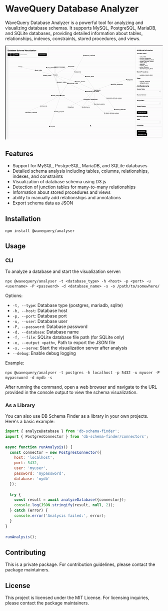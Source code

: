 # WaveQuery Database Analyzer

WaveQuery Database Analyzer is a powerful tool for analyzing and visualizing database schemas. It supports MySQL, PostgreSQL, MariaDB, and SQLite databases, providing detailed information about tables, relationships, indexes, constraints, stored procedures, and views.

![DEMO](./demo_v0.gif)

## Features

- Support for MySQL, PostgreSQL, MariaDB, and SQLite databases
- Detailed schema analysis including tables, columns, relationships, indexes, and constraints
- Visualization of database schema using D3.js
- Detection of junction tables for many-to-many relationships
- Information about stored procedures and views
- ability to manually add relationships and annotations
- Export schema data as JSON

## Installation

```
npm install @wavequery/analyser
```

## Usage

### CLI

To analyze a database and start the visualization server:

```
npx @wavequery/analyser -t <database_type> -h <host> -p <port> -u <username> -P <password> -d <database_name> -s -o /path/to/somewhere/
```

Options:
- `-t, --type`: Database type (postgres, mariadb, sqlite)
- `-h, --host`: Database host
- `-p, --port`: Database port
- `-u, --user`: Database user
- `-P, --password`: Database password
- `-d, --database`: Database name
- `-f, --file`: SQLite database file path (for SQLite only)
- `-o, --output <path>`, Path to export the JSON file
- `-s, --serve`: Start the visualization server after analysis
- `--debug`: Enable debug logging

Example:
```
npx @wavequery/analyser -t postgres -h localhost -p 5432 -u myuser -P mypassword -d mydb -s
```

After running the command, open a web browser and navigate to the URL provided in the console output to view the schema visualization.

### As a Library

You can also use DB Schema Finder as a library in your own projects. Here's a basic example:

```javascript
import { analyzeDatabase } from 'db-schema-finder';
import { PostgresConnector } from 'db-schema-finder/connectors';

async function runAnalysis() {
  const connector = new PostgresConnector({
    host: 'localhost',
    port: 5432,
    user: 'myuser',
    password: 'mypassword',
    database: 'mydb'
  });

  try {
    const result = await analyzeDatabase({connector});
    console.log(JSON.stringify(result, null, 2));
  } catch (error) {
    console.error('Analysis failed:', error);
  }
}

runAnalysis();
```

## Contributing

This is a private package. For contribution guidelines, please contact the package maintainers.

## License

This project is licensed under the MIT License.
For licensing inquiries, please contact the package maintainers.

